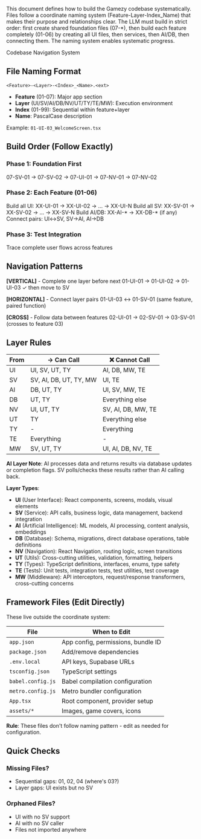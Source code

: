 This document defines how to build the Gamezy codebase systematically. Files follow a coordinate naming system (Feature-Layer-Index_Name) that makes their purpose and relationships clear. The LLM must build in strict order: first create shared foundation files (07-*), then build each feature completely (01-06) by creating all UI files, then services, then AI/DB, then connecting them. The naming system enables systematic progress.

Codebase Navigation System

## File Naming Format
`<Feature>-<Layer>-<Index>_<Name>.<ext>`

- **Feature** (01-07): Major app section
- **Layer** (UI/SV/AI/DB/NV/UT/TY/TE/MW): Execution environment  
- **Index** (01-99): Sequential within feature+layer
- **Name**: PascalCase description

Example: `01-UI-03_WelcomeScreen.tsx`

## Build Order (Follow Exactly)

### Phase 1: Foundation First
07-SV-01 → 07-SV-02 → 07-UI-01 → 07-NV-01 → 07-NV-02

### Phase 2: Each Feature (01-06)

Build all UI:     XX-UI-01 → XX-UI-02 → ... → XX-UI-N
Build all SV:     XX-SV-01 → XX-SV-02 → ... → XX-SV-N
Build AI/DB:      XX-AI-* → XX-DB-* (if any)
Connect pairs:    UI↔SV, SV→AI, AI→DB


### Phase 3: Test Integration
Trace complete user flows across features

## Navigation Patterns

**[VERTICAL]** - Complete one layer before next
01-UI-01 → 01-UI-02 → 01-UI-03 ✓ then move to SV

**[HORIZONTAL]** - Connect layer pairs
01-UI-03 ↔ 01-SV-01 (same feature, paired function)

**[CROSS]** - Follow data between features
02-UI-01 → 02-SV-01 → 03-SV-01 (crosses to feature 03)

## Layer Rules

| From | → Can Call | ❌ Cannot Call |
|------|------------|----------------|
| UI   | UI, SV, UT, TY | AI, DB, MW, TE |
| SV   | SV, AI, DB, UT, TY, MW | UI, TE |
| AI   | DB, UT, TY | UI, SV, MW, TE |
| DB   | UT, TY     | Everything else |
| NV   | UI, UT, TY | SV, AI, DB, MW, TE |
| UT   | TY         | Everything else |
| TY   | -          | Everything     |
| TE   | Everything | -              |
| MW   | SV, UT, TY | UI, AI, DB, NV, TE |

**AI Layer Note**: AI processes data and returns results via database updates or completion flags. SV polls/checks these results rather than AI calling back.

**Layer Types**:
- **UI** (User Interface): React components, screens, modals, visual elements
- **SV** (Service): API calls, business logic, data management, backend integration
- **AI** (Artificial Intelligence): ML models, AI processing, content analysis, embeddings
- **DB** (Database): Schema, migrations, direct database operations, table definitions
- **NV** (Navigation): React Navigation, routing logic, screen transitions
- **UT** (Utils): Cross-cutting utilities, validation, formatting, helpers
- **TY** (Types): TypeScript definitions, interfaces, enums, type safety
- **TE** (Tests): Unit tests, integration tests, test utilities, test coverage
- **MW** (Middleware): API interceptors, request/response transformers, cross-cutting concerns

## Framework Files (Edit Directly)

These live outside the coordinate system:

| File | When to Edit |
|------|--------------|
| `app.json` | App config, permissions, bundle ID |
| `package.json` | Add/remove dependencies |
| `.env.local` | API keys, Supabase URLs |
| `tsconfig.json` | TypeScript settings |
| `babel.config.js` | Babel compilation configuration |
| `metro.config.js` | Metro bundler configuration |
| `App.tsx` | Root component, provider setup |
| `assets/*` | Images, game covers, icons |

**Rule**: These files don't follow naming pattern - edit as needed for configuration.

## Quick Checks

### Missing Files?
- Sequential gaps: 01, 02, 04 (where's 03?)
- Layer gaps: UI exists but no SV

### Orphaned Files?
- UI with no SV support
- AI with no SV caller
- Files not imported anywhere